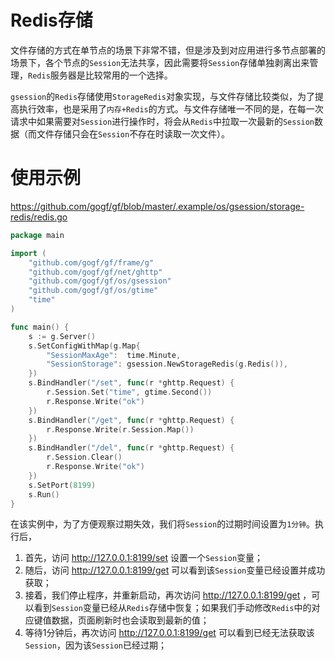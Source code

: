 # Redis存储

文件存储的方式在单节点的场景下非常不错，但是涉及到对应用进行多节点部署的场景下，各个节点的`Session`无法共享，因此需要将`Session`存储单独剥离出来管理，`Redis`服务器是比较常用的一个选择。

`gsession`的`Redis`存储使用`StorageRedis`对象实现，与文件存储比较类似，为了提高执行效率，也是采用了`内存+Redis`的方式。与文件存储唯一不同的是，在每一次请求中如果需要对`Session`进行操作时，将会从`Redis`中拉取一次最新的`Session`数据（而文件存储只会在`Session`不存在时读取一次文件）。


# 使用示例

https://github.com/gogf/gf/blob/master/.example/os/gsession/storage-redis/redis.go

```go
package main

import (
	"github.com/gogf/gf/frame/g"
	"github.com/gogf/gf/net/ghttp"
	"github.com/gogf/gf/os/gsession"
	"github.com/gogf/gf/os/gtime"
	"time"
)

func main() {
	s := g.Server()
	s.SetConfigWithMap(g.Map{
		"SessionMaxAge":  time.Minute,
		"SessionStorage": gsession.NewStorageRedis(g.Redis()),
	})
	s.BindHandler("/set", func(r *ghttp.Request) {
		r.Session.Set("time", gtime.Second())
		r.Response.Write("ok")
	})
	s.BindHandler("/get", func(r *ghttp.Request) {
		r.Response.Write(r.Session.Map())
	})
	s.BindHandler("/del", func(r *ghttp.Request) {
		r.Session.Clear()
		r.Response.Write("ok")
	})
	s.SetPort(8199)
	s.Run()
}
```
在该实例中，为了方便观察过期失效，我们将`Session`的过期时间设置为`1分钟`。执行后，
1. 首先，访问  http://127.0.0.1:8199/set  设置一个`Session`变量；
1. 随后，访问  http://127.0.0.1:8199/get  可以看到该`Session`变量已经设置并成功获取；
1. 接着，我们停止程序，并重新启动，再次访问  http://127.0.0.1:8199/get  ，可以看到`Session`变量已经从`Redis`存储中恢复；如果我们手动修改`Redis`中的对应键值数据，页面刷新时也会读取到最新的值；
1. 等待1分钟后，再次访问  http://127.0.0.1:8199/get  可以看到已经无法获取该`Session`，因为该`Session`已经过期；


